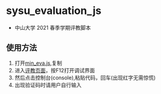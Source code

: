 # sysu_evaluation_js

* 中山大学 2021 春季学期评教脚本

## 使用方法
1. 打开[min_eva.js](./min_eva.js),复制
2. 进入[评教页面](https://jwxt.sysu.edu.cn/jwxt/mk/evaluation/#/evaluation)，按F12打开调试界面
3. 然后点击控制台(console),粘贴代码，回车(出现红字无需惊慌)
4. 出现验证码时请用户自行输入




